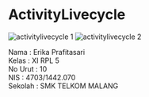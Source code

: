 # ActivityLivecycle

![activitylivecycle 1](https://cloud.githubusercontent.com/assets/22217533/21752163/64397294-d606-11e6-8fad-e2ca3a1c0a4e.png)
![activitylivecycle 2](https://cloud.githubusercontent.com/assets/22217533/21752167/6755a48e-d606-11e6-8b53-ae048ebe2948.PNG)

Nama : Erika Prafitasari <br>
Kelas : XI RPL 5<br>
No Urut : 10 <br>
NIS : 4703/1442.070 <br> 
Sekolah : SMK TELKOM MALANG <br>
